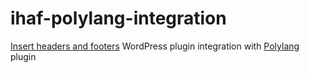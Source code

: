 # ihaf-polylang-integration
<a href="https://wordpress.org/plugins/insert-headers-and-footers/">Insert headers and footers</a> WordPress plugin integration with <a href="https://wordpress.org/plugins/polylang/">Polylang</a> plugin
